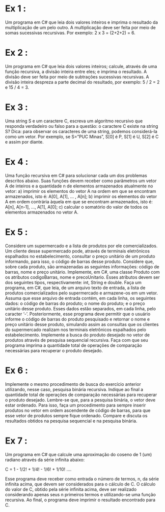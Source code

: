 # Ex 1 :
Um programa em C# que leia dois valores inteiros e imprima o resultado da multiplicação de um pelo outro. A multiplicação deve ser feita por meio de somas sucessivas recursivas. Por exemplo: 2 x 3 = (2+2+2) = 6.

# Ex 2 :
Um programa em C# que leia dois valores inteiros; calcule, através de uma função recursiva, a divisão inteira entre eles; e imprima o resultado. A divisão deve ser feita por meio de subtrações sucessivas recursivas. A divisão inteira despreza a parte decimal do resultado, por exemplo: 5 / 2 = 2 e 15 / 4 = 3.

# Ex 3 :
Uma string S e um caractere C, escreva um algoritmo recursivo que responda verdadeiro ou falso para a questão: o caractere C existe na string S? Dica: para observar os caracteres de uma string, podemos considerá-la como um vetor. Por exemplo, se S=”PUC Minas”, S[0] é P, S[1] é U, S[2] é C e assim por diante.

# Ex 4 :
Uma função recursiva em C# para solucionar cada um dos problemas descritos abaixo. Suas funções devem receber como parâmetros um vetor A de inteiros e a quantidade n de elementos armazenados atualmente no vetor: a) imprimir os elementos do vetor A na ordem em que se encontram armazenados, isto é: A[0], A[1], ... , A[n]; b) imprimir os elementos do vetor A em ordem contrária àquela em que se encontram armazenados, isto é: A[n], A[n-1], ..., A[1], A[0]; c) calcular o somatório do valor de todos os elementos armazenados no vetor A.

# Ex 5 :
Considere um supermercado e a lista de produtos por ele comercializados. Um cliente desse supermercado pode, através de terminais eletrônicos espalhados no estabelecimento, consultar o preço unitário de um produto informando, para isso, o código de barras desse produto. Considere que, sobre cada produto, são armazenadas as seguintes informações: código de barras, nome e preço unitário. Implemente, em C#, uma classe Produto com os atributos codigoBarras, nome e precoUnitario. Esses atributos devem ser dos seguintes tipos, respectivamente: int, String e double. Faça um programa, em C#, que leia, de um arquivo texto de entrada, a lista de produtos comercializados pelo supermercado e armazene-os em um vetor. Assuma que esse arquivo de entrada contém, em cada linha, os seguintes dados: o código de barras do produto; o nome do produto; e o preço unitário desse produto. Esses dados estão separados, em cada linha, pelo caracter ‘-’. Posteriormente, esse programa deve permitir que o usuário informe o código de barras do produto pesquisado e retornar o nome e preço unitário desse produto, simulando assim as consultas que os clientes do supermercado realizam nos terminais eletrônicos espalhados pelo estabelecimento. Implemente a busca do produto desejado no vetor de produtos através de pesquisa sequencial recursiva. Faça com que seu programa imprima a quantidade total de operações de comparação necessárias para recuperar o produto desejado.

# Ex 6 :
Implemente o mesmo procedimento de busca do exercício anterior utilizando, nesse caso, pesquisa binária recursiva. Indique ao final a quantidade total de operações de comparação necessárias para recuperar o produto desejado. Lembre-se que, para a pesquisa binária, o vetor deve estar ordenado. Para isso, faça um procedimento para sempre inserir produtos no vetor em ordem ascendente de código de barras, para que esse vetor de produtos sempre fique ordenado. Compare e discuta os resultados obtidos na pesquisa sequencial e na pesquisa binária.

# Ex 7 :
Um programa em C# que calcule uma aproximação do coseno de 1 (um) radiano através da série infinita abaixo:

C = 1 - 1/2! + 1/4! - 1/6! + 1/10! ....

Esse programa deve receber como entrada o número de termos, n, da série infinita acima, que devem ser considerados para o cálculo de C. O cálculo do valor de C, obtido pela série infinita acima, deve ser realizado considerando apenas seus n primeiros termos e utilizando-se uma função recursiva. Ao final, o programa deve imprimir o resultado encontrado para C.

